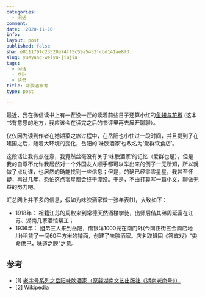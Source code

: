 ```yaml
---
categories:
  - 闲话
comment: 
date: '2020-11-10'
info: 
layout: post
published: false
sha: e811179fc23520a74ff5c59a5433fcbd141ae873
slug: yueyang-weiyu-jiujia
tags:
  - 闲话
  - 岳阳
  - 读书
title: 味腴酒家考
type: post

---
```


最近，我在微信读书上有一茬没一茬的读着前些日子还算小红的[鱼翅与花椒](https://book.douban.com/subject/30183051/) (这本书有意思的地方，我应该会在读完之后的书评里再去展开聊聊）。

仅仅因为读到作者在她湘菜之旅过程中，在岳阳也小住过一段时间，并且提到了在建国之后，随着大环境的变化，岳阳的‘味腴酒家’也改名为‘爱群饮食店’。

这段话让我有点在意，我竟然丝毫没有关于‘味腴酒家’的记忆（爱群也是），但是我的自尊不允许我居然对一个外国友人顺手都可以举出来的例子一无所知，所以就做了点功课，也居然的确能找到一些信息；但是，的确已经零零星星，我甚至怀疑，再过几年，恐怕这点零星都会终于湮没。于是，不由打算写一篇小文，聊做无益的努力吧。

汇总网上并不多的信息，假如为味腴酒家做一张年表[1]，大致如下：

- 1918年： 祖籍江苏的周权来到常德天然酒楼学徒，出师后偕其弟周延富在江苏、湖南几家酒馆帮工；
- 1936年： 姐弟三人来到岳阳，借银洋1000元在南门外(今南正街五金商店地址)租赁了一间60平方米的铺面，创建了味腴酒家。店名取班固《答宾戏》“委命供己，味道之腴”之意。


## 参考

- [1] [老字号系列之岳阳味腴酒家（原载湖南文艺出版社《湖南老商号》）](http://xueshu.baidu.com/) 
- [2] [Wikipedia](https://en.wikipedia.org/wiki/Main_Page)



